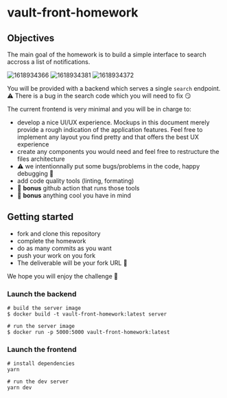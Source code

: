 # vault-front-homework

## Objectives

The main goal of the homework is to build a simple interface to search accross a list of notifications.

![1618934366](https://user-images.githubusercontent.com/944835/115428226-79153780-a202-11eb-9c5f-13febfc4754b.png)
![1618934381](https://user-images.githubusercontent.com/944835/115428224-787ca100-a202-11eb-8519-cf03d3127309.png)
![1618934372](https://user-images.githubusercontent.com/944835/115428225-79153780-a202-11eb-9baa-c86e02f97401.png)

You will be provided with a backend which serves a single `search` endpoint.
⚠️ There is a bug in the search code which you will need to fix 😏

The current frontend is very minimal and you will be in charge to:

- develop a nice UI/UX experience. Mockups in this document merely provide a rough indication of the application features. Feel free to implement any layout you find pretty and that offers the best UX experience
- create any components you would need and feel free to restructure the files architecture
- ⚠️ we intentionnally put some bugs/problems in the code, happy debugging 🥳
- add code quality tools (linting, formating)
- 🎁 **bonus** github action that runs those tools
- 🎁 **bonus** anything cool you have in mind

## Getting started

- fork and clone this repository
- complete the homework
- do as many commits as you want
- push your work on you fork
- The deliverable will be your fork URL 🚀

We hope you will enjoy the challenge 💪

### Launch the backend

```
# build the server image
$ docker build -t vault-front-homework:latest server

# run the server image
$ docker run -p 5000:5000 vault-front-homework:latest
```

### Launch the frontend

```
# install dependencies
yarn

# run the dev server
yarn dev
```


